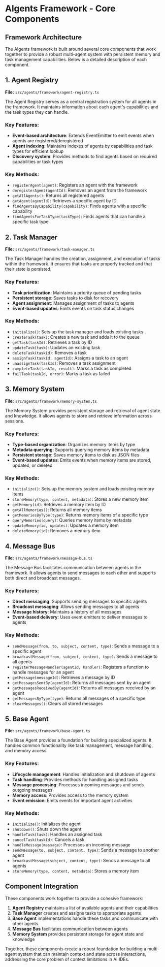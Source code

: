 # AIgents Framework - Core Components

## Framework Architecture

The AIgents framework is built around several core components that work together to provide a robust multi-agent system with persistent memory and task management capabilities. Below is a detailed description of each component.

## 1. Agent Registry

**File:** `src/agents/framework/agent-registry.ts`

The Agent Registry serves as a central registration system for all agents in the framework. It maintains information about each agent's capabilities and the task types they can handle.

### Key Features:

- **Event-based architecture**: Extends EventEmitter to emit events when agents are registered/deregistered
- **Agent indexing**: Maintains indexes of agents by capabilities and task types for efficient lookup
- **Discovery system**: Provides methods to find agents based on required capabilities or task types

### Key Methods:

- `registerAgent(agent)`: Registers an agent with the framework
- `deregisterAgent(agentId)`: Removes an agent from the framework
- `getAllAgents()`: Returns all registered agents
- `getAgent(agentId)`: Retrieves a specific agent by ID
- `findAgentsByCapability(capability)`: Finds agents with a specific capability
- `findAgentsForTaskType(taskType)`: Finds agents that can handle a specific task type

## 2. Task Manager

**File:** `src/agents/framework/task-manager.ts`

The Task Manager handles the creation, assignment, and execution of tasks within the framework. It ensures that tasks are properly tracked and that their state is persisted.

### Key Features:

- **Task prioritization**: Maintains a priority queue of pending tasks
- **Persistent storage**: Saves tasks to disk for recovery
- **Agent assignment**: Manages assignment of tasks to agents
- **Event-based updates**: Emits events on task status changes

### Key Methods:

- `initialize()`: Sets up the task manager and loads existing tasks
- `createTask(task)`: Creates a new task and adds it to the queue
- `getTask(taskId)`: Retrieves a task by ID
- `updateTask(task)`: Updates an existing task
- `deleteTask(taskId)`: Removes a task
- `assignTask(taskId, agentId)`: Assigns a task to an agent
- `unassignTask(taskId)`: Removes a task assignment
- `completeTask(taskId, result)`: Marks a task as completed
- `failTask(taskId, error)`: Marks a task as failed

## 3. Memory System

**File:** `src/agents/framework/memory-system.ts`

The Memory System provides persistent storage and retrieval of agent state and knowledge. It allows agents to store and retrieve information across sessions.

### Key Features:

- **Type-based organization**: Organizes memory items by type
- **Metadata querying**: Supports querying memory items by metadata
- **Persistent storage**: Saves memory items to disk as JSON files
- **Event-based updates**: Emits events when memory items are stored, updated, or deleted

### Key Methods:

- `initialize()`: Sets up the memory system and loads existing memory items
- `storeMemory(type, content, metadata)`: Stores a new memory item
- `getMemory(id)`: Retrieves a memory item by ID
- `getAllMemories()`: Returns all memory items
- `getMemoriesByType(type)`: Returns memory items of a specific type
- `queryMemories(query)`: Queries memory items by metadata
- `updateMemory(id, updates)`: Updates a memory item
- `deleteMemory(id)`: Removes a memory item

## 4. Message Bus

**File:** `src/agents/framework/message-bus.ts`

The Message Bus facilitates communication between agents in the framework. It allows agents to send messages to each other and supports both direct and broadcast messages.

### Key Features:

- **Direct messaging**: Supports sending messages to specific agents
- **Broadcast messaging**: Allows sending messages to all agents
- **Message history**: Maintains a history of all messages
- **Event-based delivery**: Uses event emitters to deliver messages to agents

### Key Methods:

- `sendMessage(from, to, subject, content, type)`: Sends a message to a specific agent
- `broadcastMessage(from, subject, content, type)`: Sends a message to all agents
- `registerMessageHandler(agentId, handler)`: Registers a function to handle messages for an agent
- `getMessage(messageId)`: Retrieves a message by ID
- `getMessagesSentBy(agentId)`: Returns all messages sent by an agent
- `getMessagesReceivedBy(agentId)`: Returns all messages received by an agent
- `getMessagesByType(type)`: Returns all messages of a specific type
- `clearMessages()`: Clears all stored messages

## 5. Base Agent

**File:** `src/agents/framework/base-agent.ts`

The Base Agent provides a foundation for building specialized agents. It handles common functionality like task management, message handling, and memory access.

### Key Features:

- **Lifecycle management**: Handles initialization and shutdown of agents
- **Task handling**: Provides methods for handling assigned tasks
- **Message processing**: Processes incoming messages and sends outgoing messages
- **Memory access**: Provides access to the memory system
- **Event emission**: Emits events for important agent activities

### Key Methods:

- `initialize()`: Initializes the agent
- `shutdown()`: Shuts down the agent
- `handleTask(task)`: Handles an assigned task
- `cancelTask(taskId)`: Cancels a task
- `handleMessage(message)`: Processes an incoming message
- `sendMessage(to, subject, content, type)`: Sends a message to another agent
- `broadcastMessage(subject, content, type)`: Sends a message to all agents
- `storeMemory(type, content, metadata)`: Stores a memory item

## Component Integration

These components work together to provide a cohesive framework:

1. **Agent Registry** maintains a list of available agents and their capabilities
2. **Task Manager** creates and assigns tasks to appropriate agents
3. **Base Agent** implementations handle these tasks and communicate with other agents
4. **Message Bus** facilitates communication between agents
5. **Memory System** provides persistent storage for agent state and knowledge

Together, these components create a robust foundation for building a multi-agent system that can maintain context and state across interactions, addressing the core problem of context limitations in AI IDEs.

